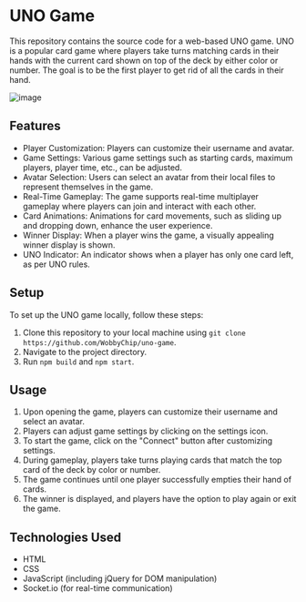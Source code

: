 # UNO Game

This repository contains the source code for a web-based UNO game. UNO is a popular card game where players take turns matching cards in their hands with the current card shown on top of the deck by either color or number. The goal is to be the first player to get rid of all the cards in their hand.

![image](https://i.imgur.com/BLz9t7Y.png)

## Features

- Player Customization: Players can customize their username and avatar.
- Game Settings: Various game settings such as starting cards, maximum players, player time, etc., can be adjusted.
- Avatar Selection: Users can select an avatar from their local files to represent themselves in the game.
- Real-Time Gameplay: The game supports real-time multiplayer gameplay where players can join and interact with each other.
- Card Animations: Animations for card movements, such as sliding up and dropping down, enhance the user experience.
- Winner Display: When a player wins the game, a visually appealing winner display is shown.
- UNO Indicator: An indicator shows when a player has only one card left, as per UNO rules.

## Setup

To set up the UNO game locally, follow these steps:

1. Clone this repository to your local machine using `git clone https://github.com/WobbyChip/uno-game`.
2. Navigate to the project directory.
3. Run `npm build` and `npm start`.

## Usage

1. Upon opening the game, players can customize their username and select an avatar.
2. Players can adjust game settings by clicking on the settings icon.
3. To start the game, click on the "Connect" button after customizing settings.
4. During gameplay, players take turns playing cards that match the top card of the deck by color or number.
5. The game continues until one player successfully empties their hand of cards.
6. The winner is displayed, and players have the option to play again or exit the game.

## Technologies Used

- HTML
- CSS
- JavaScript (including jQuery for DOM manipulation)
- Socket.io (for real-time communication)
